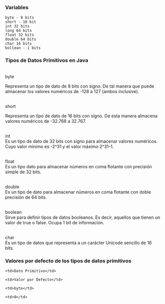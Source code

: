 ### Variables
   
    byte - 8 bits
    short - 16 bit
    int 32 bits
    long 64 bits
    float 32 bits
    double 64 bits
    char 16 bits
    bollean - i bits

###  Tipos de Datos Primitivos en Java   

<br>byte</br>

Representa un tipo de dato de 8 bits con signo. De tal manera que puede almacenar los valores numéricos de -128 a 127 (ambos inclusive).

<br>short</br>

Representa un tipo de dato de 16 bits con signo. De esta manera almacena valores numéricos de -32.768 a 32.767.

<br> int </br>
Es un tipo de dato de 32 bits con signo para almacenar valores numéricos. Cuyo valor mínimo es -2^31 y el valor máximo 2^31-1.

<br> float </br>
Es un tipo dato para almacenar números en coma flotante con precisión simple de 32 bits.

<br> double </br>
Es un tipo de dato para almacenar números en coma flotante con doble precisión de 64 bits.

<br> boolean </br>
Sirve para definir tipos de datos booleanos. Es decir, aquellos que tienen un valor de true o false. Ocupa 1 bit de información.

<br> char </br>
Es un tipo de datos que representa a un carácter Unicode sencillo de 16 bits.

### Valores por defecto de los tipos de datos primitivos

<table class="default">

  <tr>

    <td>Dato Primitivo</td>

    <td>Valor por Defecto</td>


  </tr>

  <tr>

    <td>byte</td>

    <td>0</td>

  </tr>

</table>